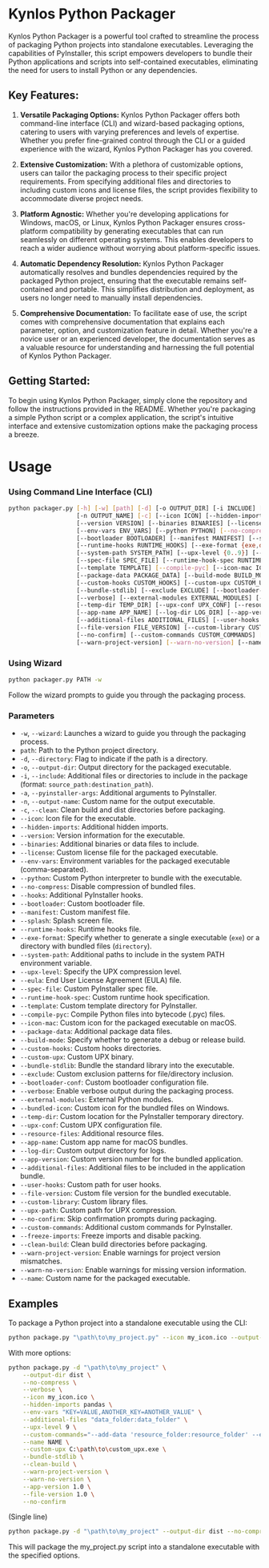 # Kynlos Python Packager

Kynlos Python Packager is a powerful tool crafted to streamline the process of packaging Python projects into standalone executables. Leveraging the capabilities of PyInstaller, this script empowers developers to bundle their Python applications and scripts into self-contained executables, eliminating the need for users to install Python or any dependencies.

## Key Features:

1. **Versatile Packaging Options:** Kynlos Python Packager offers both command-line interface (CLI) and wizard-based packaging options, catering to users with varying preferences and levels of expertise. Whether you prefer fine-grained control through the CLI or a guided experience with the wizard, Kynlos Python Packager has you covered.

2. **Extensive Customization:** With a plethora of customizable options, users can tailor the packaging process to their specific project requirements. From specifying additional files and directories to including custom icons and license files, the script provides flexibility to accommodate diverse project needs.

3. **Platform Agnostic:** Whether you're developing applications for Windows, macOS, or Linux, Kynlos Python Packager ensures cross-platform compatibility by generating executables that can run seamlessly on different operating systems. This enables developers to reach a wider audience without worrying about platform-specific issues.

4. **Automatic Dependency Resolution:** Kynlos Python Packager automatically resolves and bundles dependencies required by the packaged Python project, ensuring that the executable remains self-contained and portable. This simplifies distribution and deployment, as users no longer need to manually install dependencies.

5. **Comprehensive Documentation:** To facilitate ease of use, the script comes with comprehensive documentation that explains each parameter, option, and customization feature in detail. Whether you're a novice user or an experienced developer, the documentation serves as a valuable resource for understanding and harnessing the full potential of Kynlos Python Packager.

## Getting Started:

To begin using Kynlos Python Packager, simply clone the repository and follow the instructions provided in the README. Whether you're packaging a simple Python script or a complex application, the script's intuitive interface and extensive customization options make the packaging process a breeze.

# Usage

### Using Command Line Interface (CLI)

```bash
python packager.py [-h] [-w] [path] [-d] [-o OUTPUT_DIR] [-i INCLUDE] [-a PYINSTALLER_ARGS]
                   [-n OUTPUT_NAME] [-c] [--icon ICON] [--hidden-imports HIDDEN_IMPORTS]
                   [--version VERSION] [--binaries BINARIES] [--license LICENSE]
                   [--env-vars ENV_VARS] [--python PYTHON] [--no-compress] [--hooks HOOKS]
                   [--bootloader BOOTLOADER] [--manifest MANIFEST] [--splash SPLASH]
                   [--runtime-hooks RUNTIME_HOOKS] [--exe-format {exe,directory}]
                   [--system-path SYSTEM_PATH] [--upx-level {0..9}] [--eula EULA]
                   [--spec-file SPEC_FILE] [--runtime-hook-spec RUNTIME_HOOK_SPEC]
                   [--template TEMPLATE] [--compile-pyc] [--icon-mac ICON_MAC]
                   [--package-data PACKAGE_DATA] [--build-mode BUILD_MODE]
                   [--custom-hooks CUSTOM_HOOKS] [--custom-upx CUSTOM_UPX]
                   [--bundle-stdlib] [--exclude EXCLUDE] [--bootloader-conf BOOTLOADER_CONF]
                   [--verbose] [--external-modules EXTERNAL_MODULES] [--bundled-icon BUNDLED_ICON]
                   [--temp-dir TEMP_DIR] [--upx-conf UPX_CONF] [--resource-files RESOURCE_FILES]
                   [--app-name APP_NAME] [--log-dir LOG_DIR] [--app-version APP_VERSION]
                   [--additional-files ADDITIONAL_FILES] [--user-hooks USER_HOOKS]
                   [--file-version FILE_VERSION] [--custom-library CUSTOM_LIBRARY] [--upx-path UPX_PATH]
                   [--no-confirm] [--custom-commands CUSTOM_COMMANDS] [--freeze-imports] [--clean-build]
                   [--warn-project-version] [--warn-no-version] [--name NAME]
```

### Using Wizard
```bash
python packager.py PATH -w
```

Follow the wizard prompts to guide you through the packaging process.

### Parameters

- `-w`, `--wizard`: Launches a wizard to guide you through the packaging process.
- `path`: Path to the Python project directory.
- `-d`, `--directory`: Flag to indicate if the path is a directory.
- `-o`, `--output-dir`: Output directory for the packaged executable.
- `-i`, `--include`: Additional files or directories to include in the package (format: `source_path:destination_path`).
- `-a`, `--pyinstaller-args`: Additional arguments to PyInstaller.
- `-n`, `--output-name`: Custom name for the output executable.
- `-c`, `--clean`: Clean build and dist directories before packaging.
- `--icon`: Icon file for the executable.
- `--hidden-imports`: Additional hidden imports.
- `--version`: Version information for the executable.
- `--binaries`: Additional binaries or data files to include.
- `--license`: Custom license file for the packaged executable.
- `--env-vars`: Environment variables for the packaged executable (comma-separated).
- `--python`: Custom Python interpreter to bundle with the executable.
- `--no-compress`: Disable compression of bundled files.
- `--hooks`: Additional PyInstaller hooks.
- `--bootloader`: Custom bootloader file.
- `--manifest`: Custom manifest file.
- `--splash`: Splash screen file.
- `--runtime-hooks`: Runtime hooks file.
- `--exe-format`: Specify whether to generate a single executable (`exe`) or a directory with bundled files (`directory`).
- `--system-path`: Additional paths to include in the system PATH environment variable.
- `--upx-level`: Specify the UPX compression level.
- `--eula`: End User License Agreement (EULA) file.
- `--spec-file`: Custom PyInstaller spec file.
- `--runtime-hook-spec`: Custom runtime hook specification.
- `--template`: Custom template directory for PyInstaller.
- `--compile-pyc`: Compile Python files into bytecode (.pyc) files.
- `--icon-mac`: Custom icon for the packaged executable on macOS.
- `--package-data`: Additional package data files.
- `--build-mode`: Specify whether to generate a debug or release build.
- `--custom-hooks`: Custom hooks directories.
- `--custom-upx`: Custom UPX binary.
- `--bundle-stdlib`: Bundle the standard library into the executable.
- `--exclude`: Custom exclusion patterns for file/directory inclusion.
- `--bootloader-conf`: Custom bootloader configuration file.
- `--verbose`: Enable verbose output during the packaging process.
- `--external-modules`: External Python modules.
- `--bundled-icon`: Custom icon for the bundled files on Windows.
- `--temp-dir`: Custom location for the PyInstaller temporary directory.
- `--upx-conf`: Custom UPX configuration file.
- `--resource-files`: Additional resource files.
- `--app-name`: Custom app name for macOS bundles.
- `--log-dir`: Custom output directory for logs.
- `--app-version`: Custom version number for the bundled application.
- `--additional-files`: Additional files to be included in the application bundle.
- `--user-hooks`: Custom path for user hooks.
- `--file-version`: Custom file version for the bundled executable.
- `--custom-library`: Custom library files.
- `--upx-path`: Custom path for UPX compression.
- `--no-confirm`: Skip confirmation prompts during packaging.
- `--custom-commands`: Additional custom commands for PyInstaller.
- `--freeze-imports`: Freeze imports and disable packing.
- `--clean-build`: Clean build directories before packaging.
- `--warn-project-version`: Enable warnings for project version mismatches.
- `--warn-no-version`: Enable warnings for missing version information.
- `--name`: Custom name for the packaged executable.


## Examples

To package a Python project into a standalone executable using the CLI:

```bash
python package.py "\path\to\my_project.py" --icon my_icon.ico --output-dir dist --no-compress --verbose
```

With more options:

```bash
python package.py -d "\path\to\my_project" \
    --output-dir dist \
    --no-compress \
    --verbose \
    --icon my_icon.ico \
    --hidden-imports pandas \
    --env-vars "KEY=VALUE,ANOTHER_KEY=ANOTHER_VALUE" \
    --additional-files "data_folder:data_folder" \
    --upx-level 9 \
    --custom-commands="--add-data 'resource_folder:resource_folder' --exclude '__pycache__'" \
    --name NAME \
    --custom-upx C:\path\to\custom_upx.exe \
    --bundle-stdlib \
    --clean-build \
    --warn-project-version \
    --warn-no-version \
    --app-version 1.0 \
    --file-version 1.0 \
    --no-confirm
```

(Single line)

```bash
python package.py -d "\path\to\my_project" --output-dir dist --no-compress --verbose --icon my_icon.ico --hidden-imports pandas --env-vars "KEY=VALUE,ANOTHER_KEY=ANOTHER_VALUE" --additional-files "data_folder:data_folder" --upx-level 9 --custom-commands="--add-data 'resource_folder:resource_folder' --exclude '__pycache__'" --name NAME --custom-upx C:\path\to\custom_upx.exe --bundle-stdlib --clean-build --warn-project-version --warn-no-version --app-version 1.0 --file-version 1.0 --no-confirm
```

This will package the my_project.py script into a standalone executable with the specified options.
